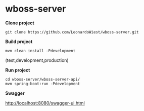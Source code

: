 # wboss-server

**Clone project** 

	git clone https://github.com/LeonardoWiest/wboss-server.git

**Build project**

	mvn clean install -Pdevelopment

(test,development,production)

**Run project**

	cd wboss-server/wboss-server-api/
	mvn spring-boot:run -Pdevelopment

**Swagger**

[http://localhost:8080/swagger-ui.html](url "link to swagger") 

